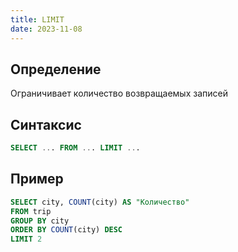 ```yaml
---
title: LIMIT
date: 2023-11-08
---
```

## Определение
Ограничивает количество возвращаемых записей

## Синтаксис
```sql
SELECT ... FROM ... LIMIT ...
```

##  Пример
```sql
SELECT city, COUNT(city) AS "Количество"
FROM trip
GROUP BY city
ORDER BY COUNT(city) DESC
LIMIT 2
```